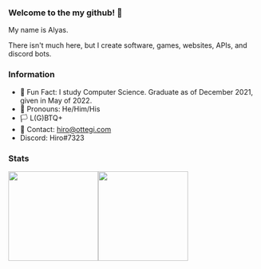 ### Welcome to the my github! 👋

My name is Alyas.

There isn't much here, but I create software, games, websites, APIs, and discord bots.
### Information
- 🎉 Fun Fact: I study Computer Science. Graduate as of December 2021, given in May of 2022.
- 🧑 Pronouns: He/Him/His
- 🏳 L(G)BTQ+
- 📧 Contact: hiro@ottegi.com
- Discord: Hiro#7323

### Stats
<div style="display: flex; flex-direction: row;" align="center">
  <img height="180em" src="https://github-readme-stats.vercel.app/api?username=danielwedding&count_private=true&show_icons=true&theme=dark" />
  <img height="180em" src="https://github-readme-stats.vercel.app/api/top-langs/?username=danielwedding&theme=dark&layout=compact&langs_count=6" />
</div>
